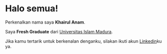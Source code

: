 # Halo semua! 

Perkenalkan nama saya **Khairul Anam**.<br>

Saya **Fresh Graduate** dari [Universitas Islam Madura](https://www.uim.ac.id/).<br>

Jika kamu tertarik untuk berkenalan denganku, silakan ikuti akun [Linkedin](https://www.linkedin.com/in/khairulanam123/)ku ya.
